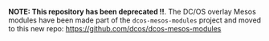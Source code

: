 **NOTE: This repository has been deprecated !!**. The DC/OS overlay
Mesos modules have been made part of the `dcos-mesos-modules` project
and moved to this new repo:
https://github.com/dcos/dcos-mesos-modules
